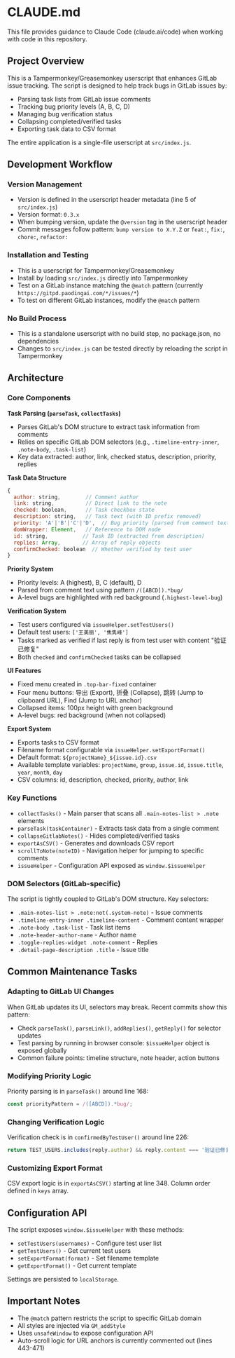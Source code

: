 # CLAUDE.md

This file provides guidance to Claude Code (claude.ai/code) when working with code in this repository.

## Project Overview

This is a Tampermonkey/Greasemonkey userscript that enhances GitLab issue tracking. The script is designed to help track bugs in GitLab issues by:
- Parsing task lists from GitLab issue comments
- Tracking bug priority levels (A, B, C, D)
- Managing bug verification status
- Collapsing completed/verified tasks
- Exporting task data to CSV format

The entire application is a single-file userscript at `src/index.js`.

## Development Workflow

### Version Management
- Version is defined in the userscript header metadata (line 5 of `src/index.js`)
- Version format: `0.3.x`
- When bumping version, update the `@version` tag in the userscript header
- Commit messages follow pattern: `bump version to X.Y.Z` or `feat:`, `fix:`, `chore:`, `refactor:`

### Installation and Testing
- This is a userscript for Tampermonkey/Greasemonkey
- Install by loading `src/index.js` directly into Tampermonkey
- Test on a GitLab instance matching the `@match` pattern (currently `https://gitpd.paodingai.com/*/issues/*`)
- To test on different GitLab instances, modify the `@match` pattern

### No Build Process
- This is a standalone userscript with no build step, no package.json, no dependencies
- Changes to `src/index.js` can be tested directly by reloading the script in Tampermonkey

## Architecture

### Core Components

**Task Parsing (`parseTask`, `collectTasks`)**
- Parses GitLab's DOM structure to extract task information from comments
- Relies on specific GitLab DOM selectors (e.g., `.timeline-entry-inner`, `.note-body`, `.task-list`)
- Key data extracted: author, link, checked status, description, priority, replies

**Task Data Structure**
```javascript
{
  author: string,        // Comment author
  link: string,          // Direct link to the note
  checked: boolean,      // Task checkbox state
  description: string,   // Task text (with ID prefix removed)
  priority: 'A'|'B'|'C'|'D',  // Bug priority (parsed from comment text)
  domWrapper: Element,   // Reference to DOM node
  id: string,           // Task ID (extracted from description)
  replies: Array,       // Array of reply objects
  confirmChecked: boolean  // Whether verified by test user
}
```

**Priority System**
- Priority levels: A (highest), B, C (default), D
- Parsed from comment text using pattern `/([ABCD]).*bug/`
- A-level bugs are highlighted with red background (`.highest-level-bug`)

**Verification System**
- Test users configured via `issueHelper.setTestUsers()`
- Default test users: `['王美丽', '焦隽峰']`
- Tasks marked as verified if last reply is from test user with content "验证已修复"
- Both `checked` and `confirmChecked` tasks can be collapsed

**UI Features**
- Fixed menu created in `.top-bar-fixed` container
- Four menu buttons: 导出 (Export), 折叠 (Collapse), 跳转 (Jump to clipboard URL), Find (Jump to URL anchor)
- Collapsed items: 100px height with green background
- A-level bugs: red background (when not collapsed)

**Export System**
- Exports tasks to CSV format
- Filename format configurable via `issueHelper.setExportFormat()`
- Default format: `${projectName}_${issue.id}.csv`
- Available template variables: `projectName`, `group`, `issue.id`, `issue.title`, `year`, `month`, `day`
- CSV columns: id, description, checked, priority, author, link

### Key Functions

- `collectTasks()` - Main parser that scans all `.main-notes-list > .note` elements
- `parseTask(taskContainer)` - Extracts task data from a single comment
- `collapseGitlabNotes()` - Hides completed/verified tasks
- `exportAsCSV()` - Generates and downloads CSV report
- `scrollToNote(noteID)` - Navigation helper for jumping to specific comments
- `issueHelper` - Configuration API exposed as `window.$issueHelper`

### DOM Selectors (GitLab-specific)

The script is tightly coupled to GitLab's DOM structure. Key selectors:
- `.main-notes-list > .note:not(.system-note)` - Issue comments
- `.timeline-entry-inner .timeline-content` - Comment content wrapper
- `.note-body .task-list` - Task list items
- `.note-header-author-name` - Author name
- `.toggle-replies-widget .note-comment` - Replies
- `.detail-page-description .title` - Issue title

## Common Maintenance Tasks

### Adapting to GitLab UI Changes
When GitLab updates its UI, selectors may break. Recent commits show this pattern:
- Check `parseTask()`, `parseLink()`, `addReplies()`, `getReply()` for selector updates
- Test parsing by running in browser console: `$issueHelper` object is exposed globally
- Common failure points: timeline structure, note header, action buttons

### Modifying Priority Logic
Priority parsing is in `parseTask()` around line 168:
```javascript
const priorityPattern = /([ABCD]).*bug/;
```

### Changing Verification Logic
Verification check is in `confirmedByTestUser()` around line 226:
```javascript
return TEST_USERS.includes(reply.author) && reply.content === '验证已修复'
```

### Customizing Export Format
CSV export logic is in `exportAsCSV()` starting at line 348. Column order defined in `keys` array.

## Configuration API

The script exposes `window.$issueHelper` with these methods:
- `setTestUsers(usernames)` - Configure test user list
- `getTestUsers()` - Get current test users
- `setExportFormat(format)` - Set filename template
- `getExportFormat()` - Get current template

Settings are persisted to `localStorage`.

## Important Notes

- The `@match` pattern restricts the script to specific GitLab domain
- All styles are injected via `GM_addStyle`
- Uses `unsafeWindow` to expose configuration API
- Auto-scroll logic for URL anchors is currently commented out (lines 443-471)

